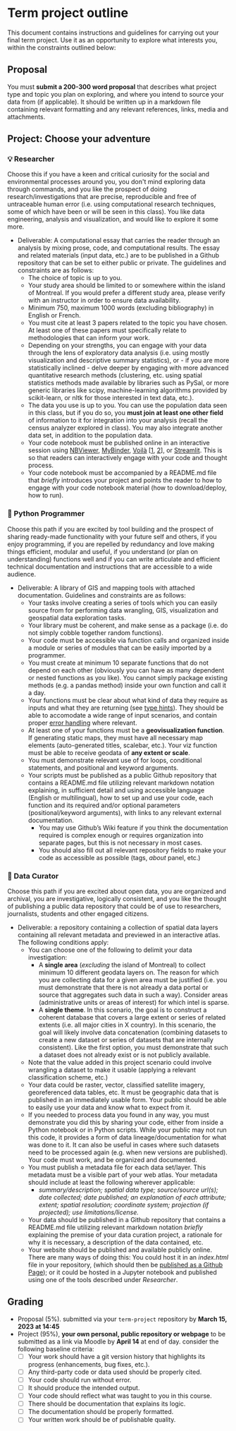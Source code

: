 # Term project outline

This document contains instructions and guidelines for carrying out your final term project. Use it as an opportunity to explore what interests you, within the constraints outlined below:

## Proposal

You must **submit a 200-300 word proposal** that describes what project type and topic you plan on exploring, and where you intend to source your data from (if applicable). It should be written up in a markdown file containing relevant formatting and any relevant references, links, media and attachments.

## Project: Choose your adventure

### :bulb: Researcher

Choose this if you have a keen and critical curiosity for the social and environmental processes around you, you don't mind exploring data through commands, and you like the prospect of doing research/investigations that are precise, reproducible and free of untraceable human error (i.e. using computational research techniques, some of which have been or will be seen in this class). You like data engineering, analysis and visualization, and would like to explore it some more.

- Deliverable: A computational essay that carries the reader through an analysis by mixing prose, code, and computational results. The essay and related materials (input data, etc.) are to be published in a Github repository that can be set to either public or private. The guidelines and constraints are as follows:
  -	The choice of topic is up to you.
  -	Your study area should be limited to or somewhere within the island of Montreal. If you would prefer a different study area, please verify with an instructor in order to ensure data availability.
  -	Minimum 750, maximum 1000 words (excluding bibliography) in English or French.
  -	You must cite at least 3 papers related to the topic you have chosen. At least one of these papers must specifically relate to methodologies that can inform your work.
  -	Depending on your strengths, you can engage with your data through the lens of exploratory data analysis (i.e. using mostly visualization and descriptive summary statistics), or - if you are more statistically inclined - delve deeper by engaging with more advanced quantitative research methods (clustering, etc. using spatial statistics methods made available by libraries such as PySal, or more generic libraries like scipy, machine-learning algorithms provided by scikit-learn, or nltk for those interested in text data, etc.).
  -	The data you use is up to you. You can use the population data seen in this class, but if you do so, you **must join at least one other field** of information to it for integration into your analysis (recall the census analyzer explored in class). You may also integrate another data set, in addition to the population data.
  - Your code notebook must be published online in an interactive session using [NBViewer](https://nbviewer.org/), [MyBinder](https://mybinder.org/), [Voilà](https://voila-gallery.org/) \[[1](https://voila.readthedocs.io/en/stable/using.html), [2](https://voila.readthedocs.io/en/stable/deploy.html#deployment-on-binder)\], or [Streamlit](https://streamlit.io/cloud). This is so that readers can interactively engage with your code and thought process.
  - Your code notebook must be accompanied by a README.md file that *briefly* introduces your project and points the reader to how to engage with your code notebook material (how to download/deploy, how to run).

### :wrench: Python Programmer

Choose this path if you are excited by tool building and the prospect of sharing ready-made functionality with your future self and others, if you enjoy programming, if you are repelled by redundancy and love making things efficient, modular and useful, if you understand (or plan on understanding) functions well and if you can write articulate and efficient technical documentation and instructions that are accessible to a wide audience.

- Deliverable: A library of GIS and mapping tools with attached documentation. Guidelines and constraints are as follows:
  - Your tasks involve creating a series of tools which you can easily source from for performing data wrangling, GIS, visualization and geospatial data exploration tasks.
  - Your library must be coherent, and make sense as a package (i.e. do not simply cobble together random functions). 
  - Your code must be accessible via function calls and organized inside a module or series of modules that can be easily imported by a programmer.
  -	You must create at minimum 10 separate functions that do not depend on each other (obviously you can have as many dependent or nested functions as you like). You cannot simply package existing methods (e.g. a pandas method) inside your own function and call it a day.
  - Your functions must be clear about what kind of data they require as inputs and what they are returning (see [type hints](https://docs.python.org/3/library/typing.html)). They should be able to accomodate a wide range of input scenarios, and contain proper [error handling](https://docs.python.org/3/tutorial/errors.html#handling-exceptions) where relevant.
  - At least one of your functions must be a **geovisualization function**. If generating static maps, they must have all necessary map elements (auto-generated titles, scalebar, etc.). Your viz function must be able to receive geodata of **any extent or scale**.
  -	You must demonstrate relevant use of for loops, conditional statements, and positional and keyword arguments.
  -	Your scripts must be published as a public Github repository that contains a README.md file utilizing relevant markdown notation explaining, in sufficient detail and using accessible language (English or multilingual), how to set up and use your code, each function and its required and/or optional parameters (positional/keyword arguments), with links to any relevant external documentation.
    - You may use Github’s Wiki feature if you think the documentation required is complex enough or requires organization into separate pages, but this is not necessary in most cases.
    - You should also fill out all relevant repository fields to make your code as accessible as possible (tags, *about* panel, etc.)

### :mag_right: Data Curator

Choose this path if you are excited about open data, you are organized and archival, you are investigative, logically consistent, and you like the thought of publishing a public data repository that could be of use to researchers, journalists, students and other engaged citizens.
- Deliverable: a repository containing a collection of spatial data layers containing all relevant metadata and previewed in an interactive atlas. The following conditions apply:
  - You can choose one of the following to delimit your data investigation:
    - A **single area** (*excluding* the island of Montreal) to collect minimum 10 different geodata layers on. The reason for which you are collecting data for a given area must be justified (i.e. you must demonstrate that there is not already a data portal or source that aggregates such data in such a way). Consider areas (administrative units or areas of interest) for which intel is sparse.
    - A **single theme**. In this scenario, the goal is to construct a coherent database that covers a large extent or series of related extents (i.e. all major cities in X country). In this scenario, the goal will likely involve data concatenation (combining datasets to create a new dataset or series of datasets that are internally consistent). Like the first option, you must demonstrate that such a dataset does not already exist or is not publicly available.
  -	Note that the value added in this project scenario could involve wrangling a dataset to make it usable (applying a relevant classification scheme, etc.)
  -	Your data could be raster, vector, classified satellite imagery, georeferenced data tables, etc. It must be geographic data that is published in an immediately usable form. Your public should be able to easily use your data and know what to expect from it.
  -	If you needed to process data you found in any way, you must demonstrate you did this by sharing your code, either from inside a Python notebook or in Python scripts. While your public may not run this code, it provides a form of data lineage/documentation for what was done to it. It can also be useful in cases where such datasets need to be processed again (e.g. when new versions are published). Your code must work, and be organized and documented.
  -	You must publish a metadata file for each data set/layer. This metadata must be a visible part of your web atlas. Your metadata should include at least the following wherever applicable:
    -	*summary/description; spatial data type; source/source url(s); date collected; date published; an explanation of each attribute; extent; spatial resolution; coordinate system; projection (if projected); use limitations/license.*
  -	Your data should be published in a Github repository that contains a README.md file utilizing relevant markdown notation *briefly* explaining the premise of your data curation project, a rationale for why it is necessary, a description of the data contained, etc.
  - Your website should be published and available publicly online. There are many ways of doing this: You could host it in an *index.html* file in your repository, (which should then be [published as a Github Page](https://geog-464.github.io/resources/github-page-howto.html)); or it could be hosted in a Jupyter notebook and published using one of the tools described under *Researcher*.

## Grading

- Proposal (5%). submitted via your `term-project` repository by **March 15, 2023 at 14:45**
- Project (95%), **your own personal, public repository or webpage** to be submitted as a link via Moodle by **April 14** at end of day. consider the following baseline criteria:
  - [ ] Your work should have a git version history that highlights its progress (enhancements, bug fixes, etc.).
  - [ ] Any third-party code or data used should be properly cited.
  - [ ] Your code should run without error.
  - [ ] It should produce the intended output.
  - [ ] Your code should reflect what was taught to you in this course.
  - [ ] There should be documentation that explains its logic.
  - [ ] The documentation should be properly formatted.
  - [ ] Your written work should be of publishable quality.
